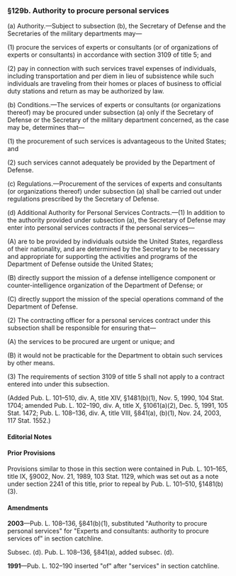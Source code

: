 ### §129b. Authority to procure personal services ###

(a) Authority.—Subject to subsection (b), the Secretary of Defense and the Secretaries of the military departments may—

(1) procure the services of experts or consultants (or of organizations of experts or consultants) in accordance with section 3109 of title 5; and

(2) pay in connection with such services travel expenses of individuals, including transportation and per diem in lieu of subsistence while such individuals are traveling from their homes or places of business to official duty stations and return as may be authorized by law.

(b) Conditions.—The services of experts or consultants (or organizations thereof) may be procured under subsection (a) only if the Secretary of Defense or the Secretary of the military department concerned, as the case may be, determines that—

(1) the procurement of such services is advantageous to the United States; and

(2) such services cannot adequately be provided by the Department of Defense.

(c) Regulations.—Procurement of the services of experts and consultants (or organizations thereof) under subsection (a) shall be carried out under regulations prescribed by the Secretary of Defense.

(d) Additional Authority for Personal Services Contracts.—(1) In addition to the authority provided under subsection (a), the Secretary of Defense may enter into personal services contracts if the personal services—

(A) are to be provided by individuals outside the United States, regardless of their nationality, and are determined by the Secretary to be necessary and appropriate for supporting the activities and programs of the Department of Defense outside the United States;

(B) directly support the mission of a defense intelligence component or counter-intelligence organization of the Department of Defense; or

(C) directly support the mission of the special operations command of the Department of Defense.

(2) The contracting officer for a personal services contract under this subsection shall be responsible for ensuring that—

(A) the services to be procured are urgent or unique; and

(B) it would not be practicable for the Department to obtain such services by other means.

(3) The requirements of section 3109 of title 5 shall not apply to a contract entered into under this subsection.

(Added Pub. L. 101–510, div. A, title XIV, §1481(b)(1), Nov. 5, 1990, 104 Stat. 1704; amended Pub. L. 102–190, div. A, title X, §1061(a)(2), Dec. 5, 1991, 105 Stat. 1472; Pub. L. 108–136, div. A, title VIII, §841(a), (b)(1), Nov. 24, 2003, 117 Stat. 1552.)

#### **Editorial Notes** ####

#### Prior Provisions ####

Provisions similar to those in this section were contained in Pub. L. 101–165, title IX, §9002, Nov. 21, 1989, 103 Stat. 1129, which was set out as a note under section 2241 of this title, prior to repeal by Pub. L. 101–510, §1481(b)(3).

#### Amendments ####

**2003**—Pub. L. 108–136, §841(b)(1), substituted "Authority to procure personal services" for "Experts and consultants: authority to procure services of" in section catchline.

Subsec. (d). Pub. L. 108–136, §841(a), added subsec. (d).

**1991**—Pub. L. 102–190 inserted "of" after "services" in section catchline.